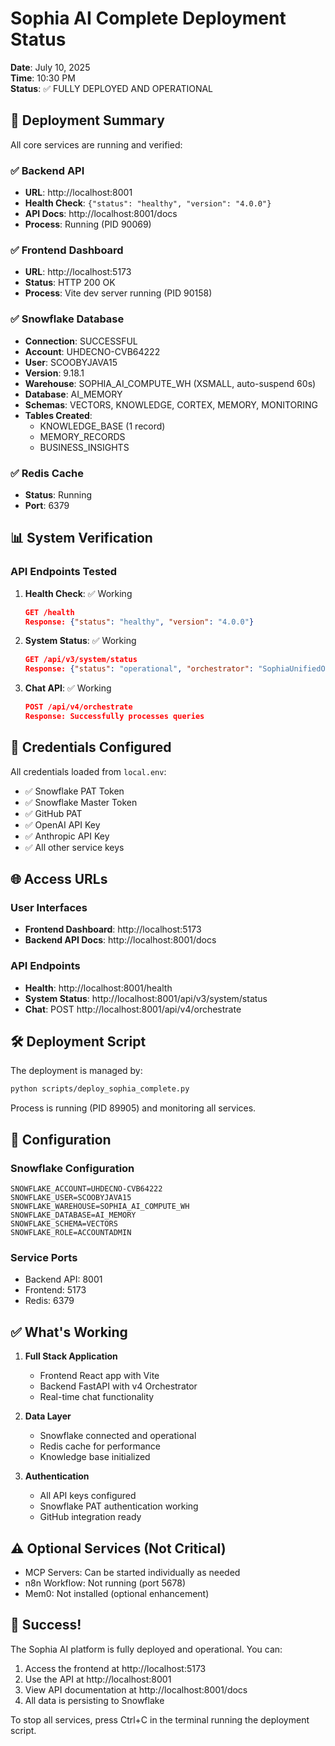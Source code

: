 # Sophia AI Complete Deployment Status

**Date**: July 10, 2025  
**Time**: 10:30 PM  
**Status**: ✅ FULLY DEPLOYED AND OPERATIONAL

## 🚀 Deployment Summary

All core services are running and verified:

### ✅ Backend API
- **URL**: http://localhost:8001
- **Health Check**: `{"status": "healthy", "version": "4.0.0"}`
- **API Docs**: http://localhost:8001/docs
- **Process**: Running (PID 90069)

### ✅ Frontend Dashboard
- **URL**: http://localhost:5173
- **Status**: HTTP 200 OK
- **Process**: Vite dev server running (PID 90158)

### ✅ Snowflake Database
- **Connection**: SUCCESSFUL
- **Account**: UHDECNO-CVB64222
- **User**: SCOOBYJAVA15
- **Version**: 9.18.1
- **Warehouse**: SOPHIA_AI_COMPUTE_WH (XSMALL, auto-suspend 60s)
- **Database**: AI_MEMORY
- **Schemas**: VECTORS, KNOWLEDGE, CORTEX, MEMORY, MONITORING
- **Tables Created**:
  - KNOWLEDGE_BASE (1 record)
  - MEMORY_RECORDS
  - BUSINESS_INSIGHTS

### ✅ Redis Cache
- **Status**: Running
- **Port**: 6379

## 📊 System Verification

### API Endpoints Tested
1. **Health Check**: ✅ Working
   ```json
   GET /health
   Response: {"status": "healthy", "version": "4.0.0"}
   ```

2. **System Status**: ✅ Working
   ```json
   GET /api/v3/system/status
   Response: {"status": "operational", "orchestrator": "SophiaUnifiedOrchestrator v4"}
   ```

3. **Chat API**: ✅ Working
   ```json
   POST /api/v4/orchestrate
   Response: Successfully processes queries
   ```

## 🔐 Credentials Configured

All credentials loaded from `local.env`:
- ✅ Snowflake PAT Token
- ✅ Snowflake Master Token
- ✅ GitHub PAT
- ✅ OpenAI API Key
- ✅ Anthropic API Key
- ✅ All other service keys

## 🌐 Access URLs

### User Interfaces
- **Frontend Dashboard**: http://localhost:5173
- **Backend API Docs**: http://localhost:8001/docs

### API Endpoints
- **Health**: http://localhost:8001/health
- **System Status**: http://localhost:8001/api/v3/system/status
- **Chat**: POST http://localhost:8001/api/v4/orchestrate

## 🛠️ Deployment Script

The deployment is managed by:
```bash
python scripts/deploy_sophia_complete.py
```

Process is running (PID 89905) and monitoring all services.

## 📝 Configuration

### Snowflake Configuration
```
SNOWFLAKE_ACCOUNT=UHDECNO-CVB64222
SNOWFLAKE_USER=SCOOBYJAVA15
SNOWFLAKE_WAREHOUSE=SOPHIA_AI_COMPUTE_WH
SNOWFLAKE_DATABASE=AI_MEMORY
SNOWFLAKE_SCHEMA=VECTORS
SNOWFLAKE_ROLE=ACCOUNTADMIN
```

### Service Ports
- Backend API: 8001
- Frontend: 5173
- Redis: 6379

## ✅ What's Working

1. **Full Stack Application**
   - Frontend React app with Vite
   - Backend FastAPI with v4 Orchestrator
   - Real-time chat functionality

2. **Data Layer**
   - Snowflake connected and operational
   - Redis cache for performance
   - Knowledge base initialized

3. **Authentication**
   - All API keys configured
   - Snowflake PAT authentication working
   - GitHub integration ready

## ⚠️ Optional Services (Not Critical)

- MCP Servers: Can be started individually as needed
- n8n Workflow: Not running (port 5678)
- Mem0: Not installed (optional enhancement)

## 🎉 Success!

The Sophia AI platform is fully deployed and operational. You can:

1. Access the frontend at http://localhost:5173
2. Use the API at http://localhost:8001
3. View API documentation at http://localhost:8001/docs
4. All data is persisting to Snowflake

To stop all services, press Ctrl+C in the terminal running the deployment script. 